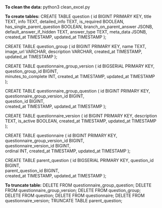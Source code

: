**To clean the data:**
   python3 clean_excel.py

**To create tables:**
CREATE TABLE question (
    id BIGINT PRIMARY KEY,
    title TEXT,
    info TEXT,
    detailed_info TEXT,
    is_required BOOLEAN,
    has_single_parent_question BOOLEAN,
    branch_on_parent_answer JSONB,
    default_answer_if_hidden TEXT,
    answer_type TEXT,
    meta_data JSONB,
    created_at TIMESTAMP,
    updated_at TIMESTAMP
);

CREATE TABLE question_group (
    id BIGINT PRIMARY KEY,
    name TEXT,
    image_url VARCHAR,
    description VARCHAR,
    created_at TIMESTAMP,
    updated_at TIMESTAMP
);

CREATE TABLE questionnaire_group_version (
    id BIGSERIAL PRIMARY KEY,
    question_group_id BIGINT,  
    minutes_to_complete INT,
    created_at TIMESTAMP,
    updated_at TIMESTAMP
);

CREATE TABLE questionnaire_group_question (
    id BIGINT PRIMARY KEY,
    questionnaire_group_version_id BIGINT,  
    question_id BIGINT,                     
    created_at TIMESTAMP,
    updated_at TIMESTAMP
);

CREATE TABLE questionnaire_version (
    id BIGINT PRIMARY KEY,
    description TEXT,
    is_active BOOLEAN,
    created_at TIMESTAMP,
    updated_at TIMESTAMP
);

CREATE TABLE questionnaire (
    id BIGINT PRIMARY KEY,
    questionnaire_group_version_id BIGINT,  
    questionnaire_version_id BIGINT,        
    ordinal INT,
    created_at TIMESTAMP,
    updated_at TIMESTAMP
);

CREATE TABLE parent_question (
    id BIGSERIAL PRIMARY KEY,
    question_id BIGINT,          
    parent_question_id BIGINT,    
    created_at TIMESTAMP,
    updated_at TIMESTAMP
);



**To truncate table:**
  DELETE FROM questionnaire_group_question;
DELETE FROM questionnaire_group_version;
DELETE FROM question_group;
DELETE FROM question;
DELETE FROM questionnaire;
DELETE FROM questionnaire_version;
TRUNCATE TABLE parent_question;
